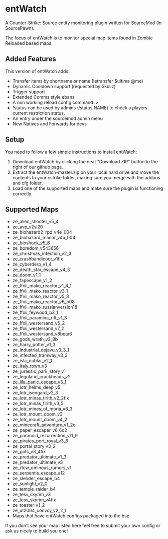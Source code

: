 # entWatch

A Counter-Strike: Source entity monitoring plugin written for SourceMod (in SourcePawn).

The focus of entWatch is to monitor special map items found in Zombie Reloaded based maps.

## Added Features
This version of entWatch adds:
 - Transfer items by shortname or name (!etransfer $ultima @me)
 - Dynamic Cooldown support (requested by Skullz)
 - Trigger support
 - Extended Comms style ebans
 - A non working reload config command :>
 - !status can be used by admins (!status NAME) to check a players current restriction status.
 - An entry under the sourcemod admin menu
 - New Natives and Forwards for devs

## Setup

You need to follow a few simple instructions to install entWatch:

1. Download entWatch by clicking the neat "Download ZIP" button to the right of our github page.
2. Extract the entWatch-master.zip on your local hard drive and move the contents to your cstrike folder, making sure you merge with the addons and cfg folder.
3. Load one of the supported maps and make sure the plugin is functioning correctly.

## Supported Maps

* ze_alien_shooter_v5_4
* ze_avp_v2si20
* ze_biohazard2_rpd_v4e_004
* ze_biohazard_manor_v4a_004
* ze_bioshock_v5_6
* ze_boredom_v543656
* ze_christmas_infection_v2_3
* ze_crashbandicoot_v1fix
* ze_cyberderp_v1_4
* ze_death_star_escape_v4_3
* ze_doom_v1_1
* ze_fapescape_v1_2
* ze_ffvii_mako_reactor_v1_4_1
* ze_ffvii_mako_reactor_v3_1
* ze_ffvii_mako_reactor_v5_3
* ze_ffvii_mako_reactor_v6_b08
* ze_ffvii_mako_russianversion18
* ze_ffxii_feywood_b3_1
* ze_ffxii_paramina_rift_v1_3
* ze_ffxii_westersand_v5_2
* ze_ffxii_westersand_v7_2
* ze_ffxii_westersand_v8beta6
* ze_gods_wrath_v3_8b
* ze_harry_potter_v1_3
* ze_industrial_dejavu_v3_3_1
* ze_infected_tramway_v3_3
* ze_isla_nublar_v2_1
* ze_italy_town_v3
* ze_jurassic_park_story_v1
* ze_legoland_crackheads_v2
* ze_lila_panic_escape_v3_1
* ze_lotr_helms_deep_v5
* ze_lotr_isengard_v2_3
* ze_lotr_minas_tirith_v2_2fix
* ze_lotr_minas_tirith_v3_5
* ze_lotr_mines_of_moria_v6_3
* ze_lotr_mount_doom_v3
* ze_lotr_mount_doom_v4_2
* ze_minecraft_adventure_v1_2c
* ze_paper_escaper_v6_6c2
* ze_paranoid_rezurrection_v11_9
* ze_pirates_port_royal_v3_6
* ze_portal_story_v3_2
* ze_potc_v3_4fix
* ze_predator_ultimate_v1_3
* ze_predator_ultimate_v3
* ze_rtcw_ominous_rumors_v1
* ze_serpentis_escape_a12
* ze_slender_escape_b4
* ze_sunlight_v2_0
* ze_temple_raider_b4
* ze_tesv_skyrim_v3
* ze_tesv_skyrim_v4fix
* ze_toaster_v1_2
* ze_ut2004_convoy_v2_2_1
* Maps that have entWatch configs packaged into the bsp.

If you don't see your map listed here feel free to submit your own config or ask us nicely to build you one!
